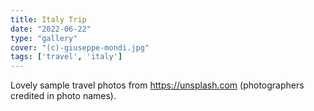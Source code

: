 ```yaml
---
title: Italy Trip
date: "2022-06-22"
type: "gallery"
cover: "(c)-giuseppe-mondi.jpg"
tags: ['travel', 'italy']
---
```


Lovely sample travel photos from https://unsplash.com (photographers credited in photo names).